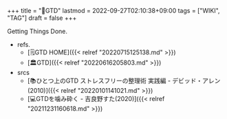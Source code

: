 +++
title = "📝GTD"
lastmod = 2022-09-27T02:10:38+09:00
tags = ["WIKI", "TAG"]
draft = false
+++

Getting Things Done.

-   refs.
    -   [🗒GTD HOME]({{< relref "20220715125138.md" >}})
    -   [🏛GTD]({{< relref "20220616205803.md" >}})
-   srcs
    -   [📚ひとつ上のGTD ストレスフリーの整理術 実践編 - デビッド・アレン(2010)]({{< relref "20220101141021.md" >}})
    -   [💻GTDを噛み砕く - 吉良野すた(2020)]({{< relref "20211231160618.md" >}})
